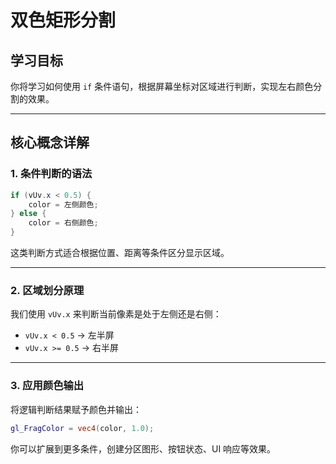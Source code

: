 # 双色矩形分割

## 学习目标

你将学习如何使用 `if` 条件语句，根据屏幕坐标对区域进行判断，实现左右颜色分割的效果。

---

## 核心概念详解

### 1. 条件判断的语法

```glsl
if (vUv.x < 0.5) {
    color = 左侧颜色;
} else {
    color = 右侧颜色;
}
```

这类判断方式适合根据位置、距离等条件区分显示区域。

---

### 2. 区域划分原理

我们使用 `vUv.x` 来判断当前像素是处于左侧还是右侧：

- `vUv.x < 0.5` → 左半屏
- `vUv.x >= 0.5` → 右半屏

---

### 3. 应用颜色输出

将逻辑判断结果赋予颜色并输出：

```glsl
gl_FragColor = vec4(color, 1.0);
```

你可以扩展到更多条件，创建分区图形、按钮状态、UI 响应等效果。
